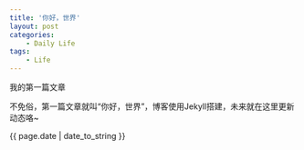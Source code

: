 ```yaml
---
title: '你好，世界'
layout: post
categories:
    - Daily Life
tags:
    - Life
---
```


<p>我的第一篇文章</p>

<p>不免俗，第一篇文章就叫“你好，世界”，博客使用Jekyll搭建，未来就在这里更新动态咯~</p>

<p>{{ page.date | date_to_string }}</p>




